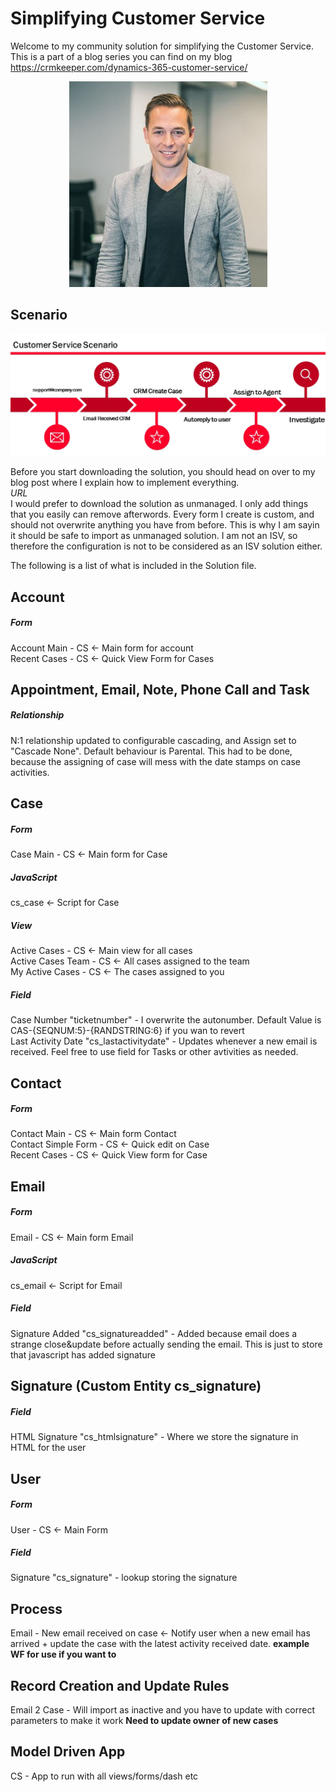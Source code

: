 # Simplifying Customer Service
Welcome to my community solution for simplifying the Customer Service. </br>
This is a part of a blog series you can find on my blog https://crmkeeper.com/dynamics-365-customer-service/ 

<p align="center">
  <img src="https://github.com/thomassandsor/CustomerService/blob/master/IMAGES/thomas_min.jpg">
</p>

## Scenario
![Bilde](./IMAGES/Process.jpg)

Before you start downloading the solution, you should head on over to my blog post where I explain how to implement everything. </br>
*URL* </br>
I would prefer to download the solution as unmanaged. I only add things that you easily can remove afterwords. Every form I create is custom, and should not overwrite anything you have from before. This is why I am sayin it should be safe to import as unmanaged solution. I am not an ISV, so therefore the configuration is not to be considered as an ISV solution either. 

The following is a list of what is included in the Solution file. 

## Account
##### Form
Account Main - CS <- Main form for account</br>
Recent Cases - CS <- Quick View Form for Cases

## Appointment, Email, Note, Phone Call and Task
##### Relationship
N:1 relationship updated to configurable cascading, and Assign set to "Cascade None". Default behaviour is Parental. This had to be done, because the assigning of case will mess with the date stamps on case activities. 

## Case
##### Form
Case Main - CS <- Main form for Case
##### JavaScript
cs_case <- Script for Case

##### View
Active Cases - CS <- Main view for all cases</br>
Active Cases Team - CS <- All cases assigned to the team</br>
My Active Cases - CS <- The cases assigned to you</br>

##### Field
Case Number "ticketnumber" - I overwrite the autonumber. Default Value is CAS-{SEQNUM:5}-{RANDSTRING:6} if you wan to revert</br>
Last Activity Date "cs_lastactivitydate" - Updates whenever a new email is received. Feel free to use field for Tasks or other avtivities as needed. 

## Contact
##### Form
Contact Main - CS <- Main form Contact</br>
Contact Simple Form - CS <- Quick edit on Case</br>
Recent Cases - CS <- Quick View form for Case</br>

## Email
##### Form
Email - CS <- Main form Email
##### JavaScript
cs_email <- Script for Email
##### Field
Signature Added "cs_signatureadded" - Added because email does a strange close&update before actually sending the email. This is just to store that javascript has added signature

## Signature (Custom Entity cs_signature)
##### Field
HTML Signature "cs_htmlsignature" - Where we store the signature in HTML for the user

## User
##### Form
User - CS <- Main Form
##### Field
Signature "cs_signature" - lookup storing the signature

## Process
Email - New email received on case <- Notify user when a new email has arrived + update the case with the latest activity received date. **example WF for use if you want to**

## Record Creation and Update Rules
Email 2 Case - Will import as inactive and you have to update with correct parameters to make it work **Need to update owner of new cases**

## Model Driven App
CS - App to run with all views/forms/dash etc


